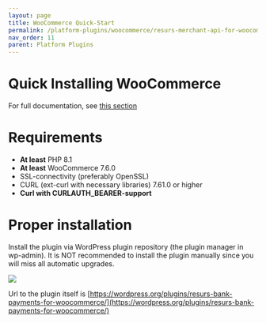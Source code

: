 ```yaml
---
layout: page
title: WooCommerce Quick-Start
permalink: /platform-plugins/woocommerce/resurs-merchant-api-for-woocommerce
nav_order: 11
parent: Platform Plugins
---
```


# Quick Installing WooCommerce

For full documentation, see [this section](resurs-merchant-api-for-woocommerce.md)

# Requirements

- **At least** PHP 8.1
- **At least** WooCommerce 7.6.0
- SSL-connectivity (preferably OpenSSL)
- CURL (ext-curl with necessary libraries) 7.61.0 or higher
- **Curl with CURLAUTH_BEARER-support**

# Proper installation

Install the plugin via WordPress plugin repository (the plugin manager
in wp-admin). It is NOT recommended to install the plugin manually since
you will miss all automatic upgrades.

![](../../../../attachments/91029967/wp_download.png)

Url to the plugin itself is
[https://wordpress.org/plugins/resurs-bank-payments-for-woocommerce/](https://wordpress.org/plugins/resurs-bank-payments-for-woocommerce/)
